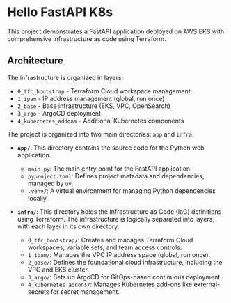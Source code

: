 # Hello FastAPI K8s

This project demonstrates a FastAPI application deployed on AWS EKS with comprehensive infrastructure as code using Terraform.

## Architecture

The infrastructure is organized in layers:

- `0_tfc_bootstrap` - Terraform Cloud workspace management
- `1_ipam` - IP address management (global, run once)
- `2_base` - Base infrastructure (EKS, VPC, OpenSearch)
- `3_argo` - ArgoCD deployment
- `4_kubernetes_addons` - Additional Kubernetes components



The project is organized into two main directories: `app` and `infra`.

- **`app/`**: This directory contains the source code for the Python web application.
    - `main.py`: The main entry point for the FastAPI application.
    - `pyproject.toml`: Defines project metadata and dependencies, managed by `uv`.
    - `.venv/`: A virtual environment for managing Python dependencies locally.

- **`infra/`**: This directory holds the Infrastructure as Code (IaC) definitions using Terraform. The infrastructure is logically separated into layers, with each layer in its own directory.
    - `0_tfc_bootstrap/`: Creates and manages Terraform Cloud workspaces, variable sets, and team access controls.
    - `1_ipam/`: Manages the VPC IP address space (global, run once).
    - `2_base/`: Defines the foundational cloud infrastructure, including the VPC and EKS cluster.
    - `3_argo/`: Sets up ArgoCD for GitOps-based continuous deployment.
    - `4_kubernetes_addons/`: Manages Kubernetes add-ons like external-secrets for secret management.
